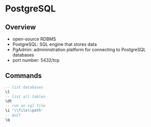 # PostgreSQL
## Overview
- open-source RDBMS
- PostgreSQL: SQL engine that stores data
- PgAdmin: admininstration platform for connecting to PostgreSQL databases
- port number: 5432/tcp

## Commands
```sql
-- list databases
\l
-- list all tables
\dt
-- run an sql file
\i '\\file\\path'
-- quit
\q
```